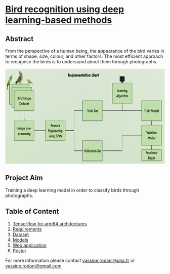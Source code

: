 # [Bird recognition using deep learning-based methods](https://github.com/yassine-rd/bird_species_classification/blob/master/Poster_en.pdf)

## Abstract
From the perspective of a human being, the appearance of the bird varies in terms of shape, size, colour, and other factors. The most efficient approach to recognise the birds is to understand about them through photographs.

<p align="center">
    <img src="https://github.com/yassine-rd/bird_species_classification/blob/master/images/implementation.png" width="600" height="300"  alt="Implementation chart"/>
</p>

## Project Aim
Training a deep learning model in order to classify birds through photographs.


## Table of Content

1) [Tensorflow for arm64 architectures](https://github.com/yassine-rd/bird_species_classification/blob/master/requirements/TENSORFLOW.md)
2) [Requirements](https://github.com/yassine-rd/bird_species_classification/blob/master/requirements/)
3) [Dataset](https://github.com/yassine-rd/bird_species_classification/blob/master/dataset/)
4) [Models](https://github.com/yassine-rd/bird_species_classification/blob/master/models)
5) [Web application](https://github.com/yassine-rd/bird_species_classification/blob/master/flask-main/)
6) [Poster](https://github.com/yassine-rd/bird_species_classification/blob/master/Poster_en.pdf)

For more information please contact yassine.rodani@uha.fr or yassine.rodani@gmail.com
